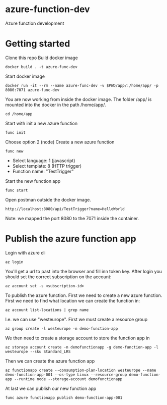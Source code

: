 # azure-function-dev
Azure function development

# Getting started

Clone this repo
Build docker image
```
docker build . -t azure-func-dev
```
Start docker image
```
docker run -it --rm --name azure-func-dev -v $PWD/app/:/home/app/ -p 8080:7071 azure-func-dev
```
You are now working from inside the docker image. The folder /app/ is 
mounted into the docker in the path /home/app/.
```
cd /home/app
```
Start with init a new azure function
```
func init
```
Choose option 2 (node)
Create a new azure function
```
func new 
```
* Select language: 1 (javascript)
* Select template: 8 (HTTP trigger)
* Function name: "TestTrigger"

Start the new function app
```
func start
```
Open postman outside the docker image. 
```
http://localhost:8080/api/TestTrigger?name=HelloWorld
```
Note: we mapped the port 8080 to the 7071 inside the container. 

# Publish the azure function app
Login with azure cli
```
az login
```
You'll get a url to past into the browser and fill inn token key.
After login you should set the correct subscription on the account:
```
az account set -s <subscription-id>
```
To publish the azure function. 
First we need to create a new azure function. First we need to find 
what location we can create the function in:
```
az account list-locations | grep name
```
I.e. we can use "westeurope".
First we must create a resource group
```
az group create -l westeurope -n demo-function-app
```
We then need to create a storage account to store the function app in
```
az storage account create -n demofunctionapp -g demo-function-app -l westeurope --sku Standard_LRS
```
Then we can create the azure function app
```
az functionapp create --consumption-plan-location westeurope --name demo-function-app-001 --os-type Linux --resource-group demo-function-app --runtime node --storage-account demofunctionapp
```
At last we can publish our new function app
```
func azure functionapp publish demo-function-app-001
```


